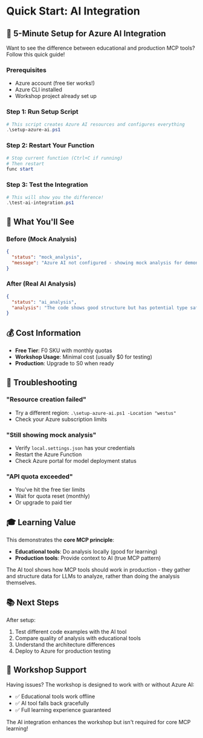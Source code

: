# Quick Start: AI Integration

## 🚀 5-Minute Setup for Azure AI Integration

Want to see the difference between educational and production MCP tools? Follow this quick guide!

### Prerequisites
- Azure account (free tier works!)
- Azure CLI installed
- Workshop project already set up

### Step 1: Run Setup Script
```powershell
# This script creates Azure AI resources and configures everything
.\setup-azure-ai.ps1
```

### Step 2: Restart Your Function
```powershell
# Stop current function (Ctrl+C if running)
# Then restart
func start
```

### Step 3: Test the Integration
```powershell
# This will show you the difference!
.\test-ai-integration.ps1
```

## 🎯 What You'll See

### Before (Mock Analysis)
```json
{
  "status": "mock_analysis",
  "message": "Azure AI not configured - showing mock analysis for demonstration"
}
```

### After (Real AI Analysis)
```json
{
  "status": "ai_analysis",
  "analysis": "The code shows good structure but has potential type safety issues..."
}
```

## 💰 Cost Information

- **Free Tier**: F0 SKU with monthly quotas
- **Workshop Usage**: Minimal cost (usually $0 for testing)
- **Production**: Upgrade to S0 when ready

## 🔧 Troubleshooting

### "Resource creation failed"
- Try a different region: `.\setup-azure-ai.ps1 -Location "westus"`
- Check your Azure subscription limits

### "Still showing mock analysis"
- Verify `local.settings.json` has your credentials
- Restart the Azure Function
- Check Azure portal for model deployment status

### "API quota exceeded"
- You've hit the free tier limits
- Wait for quota reset (monthly)
- Or upgrade to paid tier

## 🎓 Learning Value

This demonstrates the **core MCP principle**:
- **Educational tools**: Do analysis locally (good for learning)
- **Production tools**: Provide context to AI (true MCP pattern)

The AI tool shows how MCP tools should work in production - they gather and structure data for LLMs to analyze, rather than doing the analysis themselves.

## 📚 Next Steps

After setup:
1. Test different code examples with the AI tool
2. Compare quality of analysis with educational tools
3. Understand the architecture differences
4. Deploy to Azure for production testing

## 🤝 Workshop Support

Having issues? The workshop is designed to work with or without Azure AI:
- ✅ Educational tools work offline
- ✅ AI tool falls back gracefully
- ✅ Full learning experience guaranteed

The AI integration enhances the workshop but isn't required for core MCP learning!
